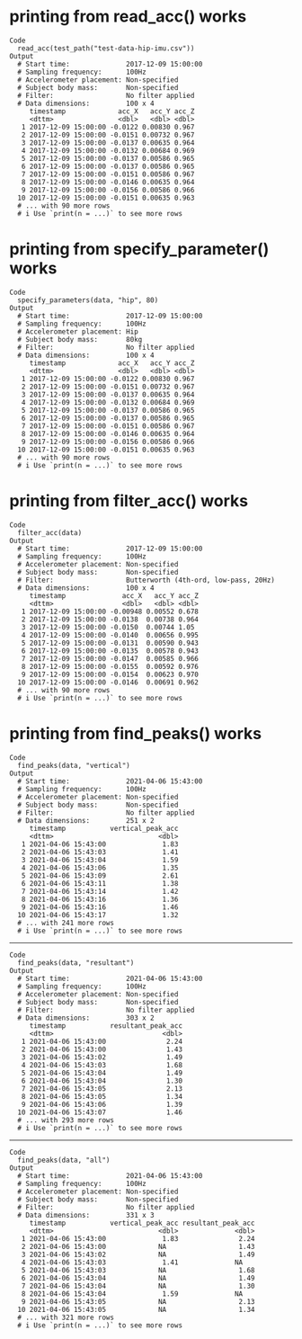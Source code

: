 # printing from read_acc() works

    Code
      read_acc(test_path("test-data-hip-imu.csv"))
    Output
      # Start time:              2017-12-09 15:00:00
      # Sampling frequency:      100Hz
      # Accelerometer placement: Non-specified
      # Subject body mass:       Non-specified
      # Filter:                  No filter applied
      # Data dimensions:         100 x 4
         timestamp             acc_X   acc_Y acc_Z
         <dttm>                <dbl>   <dbl> <dbl>
       1 2017-12-09 15:00:00 -0.0122 0.00830 0.967
       2 2017-12-09 15:00:00 -0.0151 0.00732 0.967
       3 2017-12-09 15:00:00 -0.0137 0.00635 0.964
       4 2017-12-09 15:00:00 -0.0132 0.00684 0.969
       5 2017-12-09 15:00:00 -0.0137 0.00586 0.965
       6 2017-12-09 15:00:00 -0.0137 0.00586 0.965
       7 2017-12-09 15:00:00 -0.0151 0.00586 0.967
       8 2017-12-09 15:00:00 -0.0146 0.00635 0.964
       9 2017-12-09 15:00:00 -0.0156 0.00586 0.966
      10 2017-12-09 15:00:00 -0.0151 0.00635 0.963
      # ... with 90 more rows
      # i Use `print(n = ...)` to see more rows

# printing from specify_parameter() works

    Code
      specify_parameters(data, "hip", 80)
    Output
      # Start time:              2017-12-09 15:00:00
      # Sampling frequency:      100Hz
      # Accelerometer placement: Hip
      # Subject body mass:       80kg
      # Filter:                  No filter applied
      # Data dimensions:         100 x 4
         timestamp             acc_X   acc_Y acc_Z
         <dttm>                <dbl>   <dbl> <dbl>
       1 2017-12-09 15:00:00 -0.0122 0.00830 0.967
       2 2017-12-09 15:00:00 -0.0151 0.00732 0.967
       3 2017-12-09 15:00:00 -0.0137 0.00635 0.964
       4 2017-12-09 15:00:00 -0.0132 0.00684 0.969
       5 2017-12-09 15:00:00 -0.0137 0.00586 0.965
       6 2017-12-09 15:00:00 -0.0137 0.00586 0.965
       7 2017-12-09 15:00:00 -0.0151 0.00586 0.967
       8 2017-12-09 15:00:00 -0.0146 0.00635 0.964
       9 2017-12-09 15:00:00 -0.0156 0.00586 0.966
      10 2017-12-09 15:00:00 -0.0151 0.00635 0.963
      # ... with 90 more rows
      # i Use `print(n = ...)` to see more rows

# printing from filter_acc() works

    Code
      filter_acc(data)
    Output
      # Start time:              2017-12-09 15:00:00
      # Sampling frequency:      100Hz
      # Accelerometer placement: Non-specified
      # Subject body mass:       Non-specified
      # Filter:                  Butterworth (4th-ord, low-pass, 20Hz)
      # Data dimensions:         100 x 4
         timestamp              acc_X   acc_Y acc_Z
         <dttm>                 <dbl>   <dbl> <dbl>
       1 2017-12-09 15:00:00 -0.00948 0.00552 0.678
       2 2017-12-09 15:00:00 -0.0138  0.00738 0.964
       3 2017-12-09 15:00:00 -0.0150  0.00744 1.05 
       4 2017-12-09 15:00:00 -0.0140  0.00656 0.995
       5 2017-12-09 15:00:00 -0.0131  0.00590 0.943
       6 2017-12-09 15:00:00 -0.0135  0.00578 0.943
       7 2017-12-09 15:00:00 -0.0147  0.00585 0.966
       8 2017-12-09 15:00:00 -0.0155  0.00592 0.976
       9 2017-12-09 15:00:00 -0.0154  0.00623 0.970
      10 2017-12-09 15:00:00 -0.0146  0.00691 0.962
      # ... with 90 more rows
      # i Use `print(n = ...)` to see more rows

# printing from find_peaks() works

    Code
      find_peaks(data, "vertical")
    Output
      # Start time:              2021-04-06 15:43:00
      # Sampling frequency:      100Hz
      # Accelerometer placement: Non-specified
      # Subject body mass:       Non-specified
      # Filter:                  No filter applied
      # Data dimensions:         251 x 2
         timestamp           vertical_peak_acc
         <dttm>                          <dbl>
       1 2021-04-06 15:43:00              1.83
       2 2021-04-06 15:43:03              1.41
       3 2021-04-06 15:43:04              1.59
       4 2021-04-06 15:43:06              1.35
       5 2021-04-06 15:43:09              2.61
       6 2021-04-06 15:43:11              1.38
       7 2021-04-06 15:43:14              1.42
       8 2021-04-06 15:43:16              1.36
       9 2021-04-06 15:43:16              1.46
      10 2021-04-06 15:43:17              1.32
      # ... with 241 more rows
      # i Use `print(n = ...)` to see more rows

---

    Code
      find_peaks(data, "resultant")
    Output
      # Start time:              2021-04-06 15:43:00
      # Sampling frequency:      100Hz
      # Accelerometer placement: Non-specified
      # Subject body mass:       Non-specified
      # Filter:                  No filter applied
      # Data dimensions:         303 x 2
         timestamp           resultant_peak_acc
         <dttm>                           <dbl>
       1 2021-04-06 15:43:00               2.24
       2 2021-04-06 15:43:00               1.43
       3 2021-04-06 15:43:02               1.49
       4 2021-04-06 15:43:03               1.68
       5 2021-04-06 15:43:04               1.49
       6 2021-04-06 15:43:04               1.30
       7 2021-04-06 15:43:05               2.13
       8 2021-04-06 15:43:05               1.34
       9 2021-04-06 15:43:06               1.39
      10 2021-04-06 15:43:07               1.46
      # ... with 293 more rows
      # i Use `print(n = ...)` to see more rows

---

    Code
      find_peaks(data, "all")
    Output
      # Start time:              2021-04-06 15:43:00
      # Sampling frequency:      100Hz
      # Accelerometer placement: Non-specified
      # Subject body mass:       Non-specified
      # Filter:                  No filter applied
      # Data dimensions:         331 x 3
         timestamp           vertical_peak_acc resultant_peak_acc
         <dttm>                          <dbl>              <dbl>
       1 2021-04-06 15:43:00              1.83               2.24
       2 2021-04-06 15:43:00             NA                  1.43
       3 2021-04-06 15:43:02             NA                  1.49
       4 2021-04-06 15:43:03              1.41              NA   
       5 2021-04-06 15:43:03             NA                  1.68
       6 2021-04-06 15:43:04             NA                  1.49
       7 2021-04-06 15:43:04             NA                  1.30
       8 2021-04-06 15:43:04              1.59              NA   
       9 2021-04-06 15:43:05             NA                  2.13
      10 2021-04-06 15:43:05             NA                  1.34
      # ... with 321 more rows
      # i Use `print(n = ...)` to see more rows

